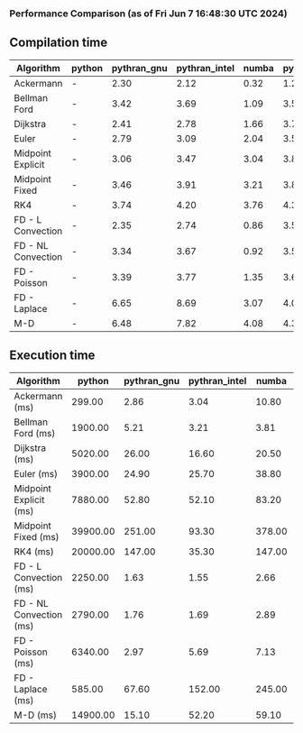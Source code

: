 ### Performance Comparison (as of Fri Jun  7 16:48:30 UTC 2024)
## Compilation time
Algorithm                 | python                    | pythran_gnu               | pythran_intel             | numba                     | pyccel_fortran_gnu        | pyccel_c_gnu              | pyccel_fortran_intel      | pyccel_c_intel           
------------------------- | ------------------------- | ------------------------- | ------------------------- | ------------------------- | ------------------------- | ------------------------- | ------------------------- | -------------------------
Ackermann                 | -                         | 2.30                      | 2.12                      | 0.32                      | 1.25                      | 1.21                      | 1.33                      | 1.25                     
Bellman Ford              | -                         | 3.42                      | 3.69                      | 1.09                      | 3.59                      | 3.87                      | 3.71                      | 4.35                     
Dijkstra                  | -                         | 2.41                      | 2.78                      | 1.66                      | 3.77                      | 4.03                      | 3.95                      | 4.62                     
Euler                     | -                         | 2.79                      | 3.09                      | 2.04                      | 3.56                      | 3.89                      | 3.75                      | 4.33                     
Midpoint Explicit         | -                         | 3.06                      | 3.47                      | 3.04                      | 3.82                      | 4.13                      | 3.92                      | 4.55                     
Midpoint Fixed            | -                         | 3.46                      | 3.91                      | 3.21                      | 3.87                      | 4.23                      | 4.05                      | 4.67                     
RK4                       | -                         | 3.74                      | 4.20                      | 3.76                      | 4.31                      | 4.59                      | 4.40                      | 5.05                     
FD - L Convection         | -                         | 2.35                      | 2.74                      | 0.86                      | 3.53                      | 3.84                      | 3.70                      | 4.28                     
FD - NL Convection        | -                         | 3.34                      | 3.67                      | 0.92                      | 3.53                      | 3.87                      | 3.69                      | 4.30                     
FD - Poisson              | -                         | 3.39                      | 3.77                      | 1.35                      | 3.65                      | 3.96                      | 4.20                      | 4.33                     
FD - Laplace              | -                         | 6.65                      | 8.69                      | 3.07                      | 4.04                      | 4.33                      | 4.22                      | 4.88                     
M-D                       | -                         | 6.48                      | 7.82                      | 4.08                      | 4.39                      | 4.55                      | 4.57                      | 5.44                     

## Execution time
Algorithm                 | python                    | pythran_gnu               | pythran_intel             | numba                     | pyccel_fortran_gnu        | pyccel_c_gnu              | pyccel_fortran_intel      | pyccel_c_intel           
------------------------- | ------------------------- | ------------------------- | ------------------------- | ------------------------- | ------------------------- | ------------------------- | ------------------------- | -------------------------
Ackermann (ms)            | 299.00                    | 2.86                      | 3.04                      | 10.80                     | 1.50                      | 1.50                      | 9.07                      | 3.93                     
Bellman Ford (ms)         | 1900.00                   | 5.21                      | 3.21                      | 3.81                      | 2.99                      | 5.96                      | 4.10                      | 18.80                    
Dijkstra (ms)             | 5020.00                   | 26.00                     | 16.60                     | 20.50                     | 18.40                     | 31.50                     | 26.00                     | 23.60                    
Euler (ms)                | 3900.00                   | 24.90                     | 25.70                     | 38.80                     | 14.60                     | 143.00                    | 14.80                     | 128.00                   
Midpoint Explicit (ms)    | 7880.00                   | 52.80                     | 52.10                     | 83.20                     | 22.60                     | 280.00                    | 15.40                     | 252.00                   
Midpoint Fixed (ms)       | 39900.00                  | 251.00                    | 93.30                     | 378.00                    | 74.50                     | 1380.00                   | 58.40                     | 1240.00                  
RK4 (ms)                  | 20000.00                  | 147.00                    | 35.30                     | 147.00                    | 33.20                     | 485.00                    | 38.90                     | 423.00                   
FD - L Convection (ms)    | 2250.00                   | 1.63                      | 1.55                      | 2.66                      | 1.53                      | 1.62                      | 1.51                      | 3.69                     
FD - NL Convection (ms)   | 2790.00                   | 1.76                      | 1.69                      | 2.89                      | 1.80                      | 2.19                      | 1.39                      | 3.75                     
FD - Poisson (ms)         | 6340.00                   | 2.97                      | 5.69                      | 7.13                      | 2.80                      | 3.80                      | 2.60                      | 7.62                     
FD - Laplace (ms)         | 585.00                    | 67.60                     | 152.00                    | 245.00                    | 62.20                     | 282.00                    | 62.80                     | 327.00                   
M-D (ms)                  | 14900.00                  | 15.10                     | 52.20                     | 59.10                     | 53.70                     | 59.10                     | 78.20                     | 61.50                    
